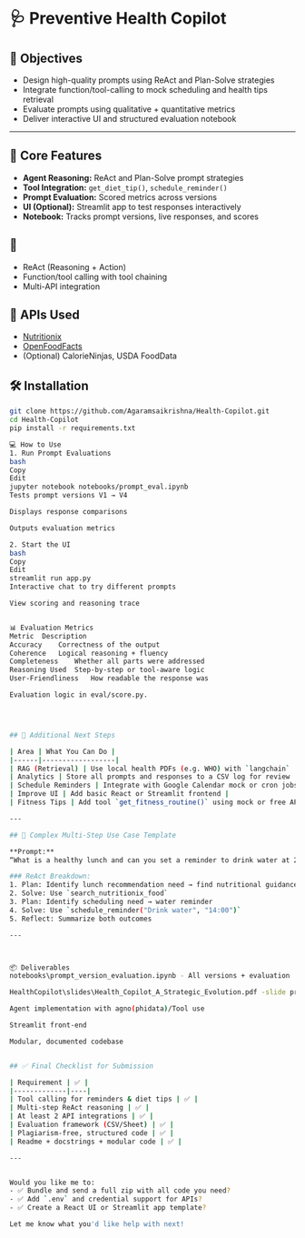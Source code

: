 # 🩺 Preventive Health Copilot


## 🚀 Objectives

- Design high-quality prompts using ReAct and Plan-Solve strategies
- Integrate function/tool-calling to mock scheduling and health tips retrieval
- Evaluate prompts using qualitative + quantitative metrics
- Deliver interactive UI and structured evaluation notebook

---


## 🧠 Core Features

- **Agent Reasoning:** ReAct and Plan-Solve prompt strategies
- **Tool Integration:** `get_diet_tip()`, `schedule_reminder()`
- **Prompt Evaluation:** Scored metrics across versions
- **UI (Optional):** Streamlit app to test responses interactively
- **Notebook:** Tracks prompt versions, live responses, and scores



## 🚀 
- ReAct (Reasoning + Action)
- Function/tool calling with tool chaining
- Multi-API integration





## 🧰 APIs Used
- [Nutritionix](https://developer.nutritionix.com/)
- [OpenFoodFacts](https://world.openfoodfacts.org/data)
- (Optional) CalorieNinjas, USDA FoodData



## 🛠️ Installation

```bash
git clone https://github.com/Agaramsaikrishna/Health-Copilot.git
cd Health-Copilot
pip install -r requirements.txt

💻 How to Use
1. Run Prompt Evaluations
bash
Copy
Edit
jupyter notebook notebooks/prompt_eval.ipynb
Tests prompt versions V1 → V4

Displays response comparisons

Outputs evaluation metrics

2. Start the UI 
bash
Copy
Edit
streamlit run app.py
Interactive chat to try different prompts

View scoring and reasoning trace


📊 Evaluation Metrics
Metric	Description
Accuracy	Correctness of the output
Coherence	Logical reasoning + fluency
Completeness	Whether all parts were addressed
Reasoning Used	Step-by-step or tool-aware logic
User-Friendliness	How readable the response was

Evaluation logic in eval/score.py.




## 🎯 Additional Next Steps

| Area | What You Can Do |
|------|------------------|
| RAG (Retrieval) | Use local health PDFs (e.g. WHO) with `langchain` |
| Analytics | Store all prompts and responses to a CSV log for review |
| Schedule Reminders | Integrate with Google Calendar mock or cron jobs |
| Improve UI | Add basic React or Streamlit frontend |
| Fitness Tips | Add tool `get_fitness_routine()` using mock or free API |

---

## 🧠 Complex Multi-Step Use Case Template

**Prompt:**  
“What is a healthy lunch and can you set a reminder to drink water at 2 PM?”

### ReAct Breakdown:
1. Plan: Identify lunch recommendation need → find nutritional guidance
2. Solve: Use `search_nutritionix_food`
3. Plan: Identify scheduling need → water reminder
4. Solve: Use `schedule_reminder("Drink water", "14:00")`
5. Reflect: Summarize both outcomes

---



📦 Deliverables
notebooks\prompt_version_evaluation.ipynb - All versions + evaluation

HealthCopilot\slides\Health_Copilot_A_Strategic_Evolution.pdf -slide presentation

Agent implementation with agno(phidata)/Tool use

Streamlit front-end 

Modular, documented codebase


## ✅ Final Checklist for Submission

| Requirement | ✅ |
|-------------|----|
| Tool calling for reminders & diet tips | ✅ |
| Multi-step ReAct reasoning | ✅ |
| At least 2 API integrations | ✅ |
| Evaluation framework (CSV/Sheet) | ✅ |
| Plagiarism-free, structured code | ✅ |
| Readme + docstrings + modular code | ✅ |

---


Would you like me to:
- ✅ Bundle and send a full zip with all code you need?
- ✅ Add `.env` and credential support for APIs?
- ✅ Create a React UI or Streamlit app template?

Let me know what you'd like help with next!
